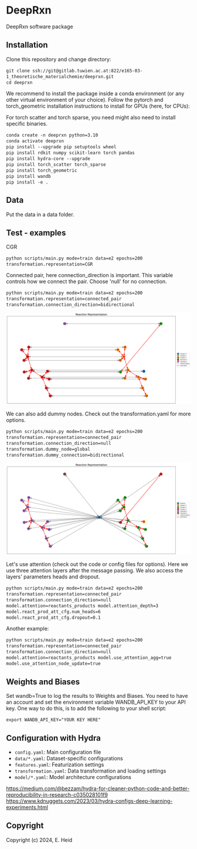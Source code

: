# DeepRxn

DeepRxn software package

## Installation

Clone this repository and change directory:
```
git clone ssh://git@gitlab.tuwien.ac.at:822/e165-03-1_theoretische_materialchemie/deeprxn.git
cd deeprxn
```
We recommend to install the package inside a conda environment (or any other virtual environment of your choice). Follow the pytorch and torch_geometric installation instructions to install for GPUs (here, for CPUs):

For torch scatter and torch sparse, you need might also need to install specific binaries.
```
conda create -n deeprxn python=3.10
conda activate deeprxn
pip install --upgrade pip setuptools wheel
pip install rdkit numpy scikit-learn torch pandas
pip install hydra-core --upgrade
pip install torch_scatter torch_sparse
pip install torch_geometric
pip install wandb
pip install -e .

```

## Data
Put the data in a data folder.

## Test - examples
CGR
```
python scripts/main.py mode=train data=e2 epochs=200 transformation.representation=CGR
```
Connected pair, here connection_direction is important. This variable controls how we connect the pair. Choose 'null' for no connection.
```
python scripts/main.py mode=train data=e2 epochs=200 transformation.representation=connected_pair transformation.connection_direction=bidirectional
```
![connected_pair](images/connected_pair_bidirectional.png)

We can also add dummy nodes. Check out the transformation.yaml for more options.
```
python scripts/main.py mode=train data=e2 epochs=200 transformation.representation=connected_pair transformation.connection_direction=null transformation.dummy_node=global transformation.dummy_connection=bidirectional
```
![dummy](images/connected_pair_dummy.png)

Let's use attention (check out the code or config files for options). Here we use three attention layers after the message passing. We also access the layers' parameters heads and dropout.
```
python scripts/main.py mode=train data=e2 epochs=200 transformation.representation=connected_pair transformation.connection_direction=null model.attention=reactants_products model.attention_depth=3 model.react_prod_att_cfg.num_heads=6 model.react_prod_att_cfg.dropout=0.1
```

Another example:
```
python scripts/main.py mode=train data=e2 epochs=200 transformation.representation=connected_pair transformation.connection_direction=null model.attention=reactants_products model.use_attention_agg=true model.use_attention_node_update=true
```


## Weights and Biases
Set wandb=True to log the results to Weights and Biases. You need to have an account and set the environment variable WANDB_API_KEY to your API key. One way to do this, is to add the following to your shell script:
```
export WANDB_API_KEY="YOUR KEY HERE"
```

## Configuration with Hydra
- `config.yaml`: Main configuration file
- `data/*.yaml`: Dataset-specific configurations
- `features.yaml`: Featurization settings
- `transformation.yaml`: Data transformation and loading settings
- `model/*.yaml`: Model architecture configurations

https://medium.com/@bezzam/hydra-for-cleaner-python-code-and-better-reproducibility-in-research-c035028101f9 
https://www.kdnuggets.com/2023/03/hydra-configs-deep-learning-experiments.html

## Copyright

Copyright (c) 2024, E. Heid
